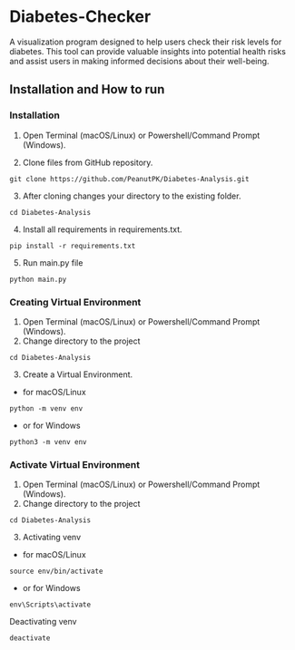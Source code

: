 # Diabetes-Checker

A visualization program designed to help users check their risk levels for
diabetes. This tool can provide valuable insights into potential health risks
and assist users in making informed decisions about their well-being.

## Installation and How to run

### Installation

1. Open Terminal (macOS/Linux) or Powershell/Command Prompt (Windows).

2. Clone files from GitHub repository.

```
git clone https://github.com/PeanutPK/Diabetes-Analysis.git
```

3. After cloning changes your directory to the existing folder.

```
cd Diabetes-Analysis
```

4. Install all requirements in requirements.txt.

```
pip install -r requirements.txt
```

5. Run main.py file

```
python main.py
```

### Creating Virtual Environment

1. Open Terminal (macOS/Linux) or Powershell/Command Prompt (Windows).
2. Change directory to the project
```
cd Diabetes-Analysis
```

3. Create a Virtual Environment.

- for macOS/Linux
```
python -m venv env
```
- or for Windows
```
python3 -m venv env
```

### Activate Virtual Environment

1. Open Terminal (macOS/Linux) or Powershell/Command Prompt (Windows).
2. Change directory to the project
```
cd Diabetes-Analysis
```
3. Activating venv
- for macOS/Linux
```
source env/bin/activate
```
- or for Windows
```
env\Scripts\activate
```
Deactivating venv
```
deactivate
```